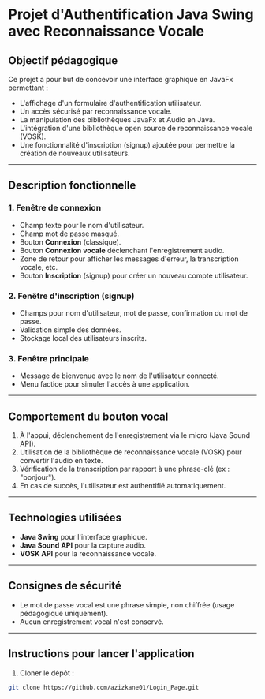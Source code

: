 # Projet d'Authentification Java Swing avec Reconnaissance Vocale

## Objectif pédagogique

Ce projet a pour but de concevoir une interface graphique en JavaFx permettant :

- L'affichage d'un formulaire d'authentification utilisateur.
- Un accès sécurisé par reconnaissance vocale.
- La manipulation des bibliothèques JavaFx et Audio en Java.
- L'intégration d'une bibliothèque open source de reconnaissance vocale (VOSK).
- Une fonctionnalité d'inscription (signup) ajoutée pour permettre la création de nouveaux utilisateurs.

---

## Description fonctionnelle

### 1. Fenêtre de connexion

- Champ texte pour le nom d'utilisateur.
- Champ mot de passe masqué.
- Bouton **Connexion** (classique).
- Bouton **Connexion vocale** déclenchant l'enregistrement audio.
- Zone de retour pour afficher les messages d'erreur, la transcription vocale, etc.
- Bouton **Inscription** (signup) pour créer un nouveau compte utilisateur.

### 2. Fenêtre d'inscription (signup)

- Champs pour nom d'utilisateur, mot de passe, confirmation du mot de passe.
- Validation simple des données.
- Stockage local  des utilisateurs inscrits.

### 3. Fenêtre principale

- Message de bienvenue avec le nom de l'utilisateur connecté.
- Menu factice pour simuler l'accès à une application.

---

## Comportement du bouton vocal

1. À l'appui, déclenchement de l'enregistrement via le micro (Java Sound API).
2. Utilisation de la bibliothèque de reconnaissance vocale (VOSK) pour convertir l'audio en texte.
3. Vérification de la transcription par rapport à une phrase-clé  (ex : "bonjour").
4. En cas de succès, l'utilisateur est authentifié automatiquement.

---

## Technologies utilisées

- **Java Swing** pour l'interface graphique.
- **Java Sound API** pour la capture audio.
- **VOSK API**  pour la reconnaissance vocale.


---

## Consignes de sécurité

- Le mot de passe vocal est une phrase simple, non chiffrée (usage pédagogique uniquement).
- Aucun enregistrement vocal n'est conservé.

---

## Instructions pour lancer l'application

1. Cloner le dépôt :

```bash
git clone https://github.com/azizkane01/Login_Page.git
